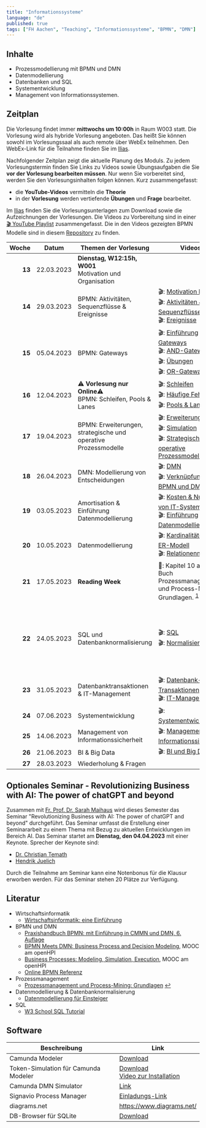 ```yaml
---
title: "Informationssysteme"
language: "de"
published: true
tags: ["FH Aachen", "Teaching", "Informationssysteme", "BPMN", "DMN"]
---
```


## Inhalte

- Prozessmodellierung mit BPMN und DMN
- Datenmodellierung
- Datenbanken und SQL
- Systementwicklung
- Management von Informationssystemen.

## Zeitplan

Die Vorlesung findet immer **mittwochs um 10:00h** in Raum W003 statt.
Die Vorlesung
wird als hybride Vorlesung angeboten. Das heißt Sie können sowohl im
Vorlesungssaal als auch remote über WebEx teilnehmen.
Den WebEx-Link für die Teilnahme finden Sie im [Ilias](https://www.ili.fh-aachen.de/goto_elearning_crs_1075538.html).

Nachfolgender Zeitplan zeigt die aktuelle Planung des Moduls. Zu jedem
Vorlesungstermin finden Sie Links zu Videos sowie
Übungsaufgaben die Sie **vor der Vorlesung bearbeiten müssen**. Nur wenn Sie
vorbereitet sind, werden Sie den Vorlesungsinhalten folgen können. Kurz zusammengefasst:

- die **YouTube-Videos** vermitteln die **Theorie**
- in der **Vorlesung** werden vertiefende **Übungen** und **Frage** bearbeitet.

Im [Ilias](https://www.ili.fh-aachen.de/goto_elearning_crs_1075538.html) finden
Sie die Vorlesungsunterlagen zum Download sowie die Aufzeichnungen der Vorlesungen.
Die Videos zu Vorbereitung sind in einer [🎬 YouTube Playlist](https://youtube.com/playlist?list=PLl09U8aTDcv1eIkxyPKNAKKmqPJR3RC0o)
zusammengefasst. Die in den Videos gezeigten BPMN Modelle sind in diesem
[Repository](https://github.com/ceedee666/information_systems_lecture) zu finden.

|  Woche | Datum      | Themen der Vorlesung                                              | Videos                                                                                                                                                                                                               | Aufgaben                                                                                                                                                                                                                                                                                                                                   |
| -----: | ---------- | ----------------------------------------------------------------- | -------------------------------------------------------------------------------------------------------------------------------------------------------------------------------------------------------------------- | ------------------------------------------------------------------------------------------------------------------------------------------------------------------------------------------------------------------------------------------------------------------------------------------------------------------------------------------ |
| **13** | 22.03.2023 | **Dienstag, W12:15h, W001**<br/>Motivation und Organisation       |                                                                                                                                                                                                                      |                                                                                                                                                                                                                                                                                                                                            |
| **14** | 29.03.2023 | BPMN: Aktivitäten, Sequenzflüsse & Ereignisse                     | 🎬: [Motivation BPMN](https://youtu.be/UqvgfuY7DIQ) <br/> 🎬: [Aktivitäten & Sequenzflüsse](https://youtu.be/z4pWSXpN8Jo) <br/> 🎬: [Ereignisse](https://youtu.be/z4pWSXpN8Jo)                                       | 🛠: 2 und 3</br> ⁉️: [Quiz](https://quizizz.com/join?gc=39610694)                                                                                                                                                                                                                                                                           |
| **15** | 05.04.2023 | BPMN: Gateways                                                    | 🎬: [Einführung Gateways](https://youtu.be/Ntb_IX7G97g) <br/> 🎬: [AND-Gateway](https://youtu.be/Ntb_IX7G97g) <br/> 🎬: [Übungen](https://youtu.be/fk_wNOJgHAY) <br/> 🎬: [OR-Gateway](https://youtu.be/gLGPpIxoi-o) | 🛠: 4 und 5.1<br/> ⁉️: [Quiz](https://quizizz.com/join?gc=43472722)                                                                                                                                                                                                                                                                         |
| **16** | 12.04.2023 | ⚠️ **Vorlesung nur Online**⚠️ <br/>BPMN: Schleifen, Pools & Lanes | 🎬: [Schleifen](https://youtu.be/ndgl-0da4NQ) <br/> 🎬: [Häufige Fehler](https://youtu.be/1fCD8Qrs_RU) <br/> 🎬: [Pools & Lanes](https://youtu.be/zxHxFI4oSuA)                                                       | 🛠: 6, 7, 8 und 9 <br/> ⁉️: [Quiz](https://quizizz.com/join?gc=32833290)                                                                                                                                                                                                                                                                    |
| **17** | 19.04.2023 | BPMN: Erweiterungen, strategische und operative Prozessmodelle    | 🎬: [Erweiterungen](https://youtu.be/spIondtFGFg) <br/> 🎬: [Simulation](https://youtu.be/t4jyoX6F74w) <br/> 🎬: [Strategische & operative Prozessmodelle](https://youtu.be/fKfe6COV8NE)                             | 🛠: 10, 11, 12 und 13                                                                                                                                                                                                                                                                                                                       |
| **18** | 26.04.2023 | DMN: Modellierung von Entscheidungen                              | 🎬: [DMN](https://youtu.be/FRACeoooLYE) <br/> 🎬: [Verknüpfung von BPMN und DMN](https://youtu.be/C2qJRej_-xs)                                                                                                       | 🛠️: 1 und 2 vom Übungsblatt zu DMN <br/>⁉️: [Quiz](https://quizizz.com/join?gc=07049226)                                                                                                                                                                                                                                                   |
| **19** | 03.05.2023 | Amortisation & Einführung Datenmodellierung                       | 🎬: [Kosten & Nutzen von IT-Systemen](https://youtu.be/IseJ_oZjm4c) <br/> 🎬: [Einführung Datenmodellierung](https://youtu.be/CttvBQ1YUUs)                                                                           | 🛠️: Übung Amortisationsrechnung <br/> 🛠️: Übung 5.1                                                                                                                                                                                                                                                                                        |
| **20** | 10.05.2023 | Datenmodellierung                                                 | 🎬: [Kardinalitäten im ER-Modell](https://youtu.be/uRVjchdu5j0) <br/> 🎬: [Relationenmodell](https://youtu.be/QdKSxMeqleM)                                                                                           | 🛠️: Übungen 7, 8, 9 und 10 <br/> ⁉️: [Quiz](https://quizizz.com/join?gc=64945834)                                                                                                                                                                                                                                                          |
| **21** | 17.05.2023 | **Reading Week**                                                  | 📕: Kapitel 10 aus dem Buch Prozessmanagement und Process-Mining: Grundlagen. <sup id="a1">[1](#f1)</sup>                                                                                                            | 🛠️: Fragen aus diesem [Dokument](https://www.ili.fh-aachen.de/goto_elearning_file_762756_download.html)<br/> 🎬: [Process Mining mit Celonis](https://www.youtube.com/watch?v=wyIWqrQWyb4)                                                                                                                                                 |
| **22** | 24.05.2023 | SQL und Datenbanknormalisierung                                   | 🎬: [SQL](https://youtu.be/yU1Ek8SKiOQ) <br/> 🎬: [Normalisierung](https://youtu.be/mIhtreUTFEE)                                                                                                                     | 🛠️ Übungen 1 - 8 <br/> 🗄️: [Books-DB](informationssysteme/books.db) <br/> 🛠️: Übung 11 <br/> 🗄️: [Books-DB zu Üb. 2](informationssysteme/books_01.db) <br/> 🗄️: [Books-DB zu Üb. 3](informationssysteme/books_02.db) <br/> 🗄️: [Books-DB zu Üb. 4](informationssysteme/books_03.db) <br/> ⁉️: [Quiz](https://quizizz.com/join?gc=37559002) |
| **23** | 31.05.2023 | Datenbanktransaktionen & IT-Management                            | 🎬: [Datenbank-Transaktionen](https://youtu.be/fZWE7l6IVl8)</br> 🎬: [IT-Management](https://youtu.be/fZWE7l6IVl8)                                                                                                   |                                                                                                                                                                                                                                                                                                                                            |
| **24** | 07.06.2023 | Systementwicklung                                                 | 🎬: [Systementwicklung](https://youtu.be/BW18gOr6-2A)                                                                                                                                                                | ⁉️: [Quiz](https://quizizz.com/join?gc=47397370)                                                                                                                                                                                                                                                                                           |
| **25** | 14.06.2023 | Management von Informationssicherheit                             | 🎬: [Management von Informationssicherheit](https://youtu.be/R5LviBQkkj0)                                                                                                                                            |                                                                                                                                                                                                                                                                                                                                            |
| **26** | 21.06.2023 | BI & Big Data                                                     | 🎬: [BI und Big Data](https://youtu.be/ctVQDuC1Uc8)                                                                                                                                                                  |                                                                                                                                                                                                                                                                                                                                            |
| **27** | 28.03.2023 | Wiederholung & Fragen                                             |                                                                                                                                                                                                                      |                                                                                                                                                                                                                                                                                                                                            |

## Optionales Seminar - Revolutionizing Business with AI: The power of chatGPT and beyond

Zusammen mit [Fr. Prof. Dr. Sarah Maihaus](https://www.fh-aachen.de/menschen/maihaus)
wird dieses Semester das Seminar "Revolutionizing Business with AI: The power of chatGPT and beyond"
durchgeführt. Das Seminar umfasst die Erstellung einer Seminararbeit zu einem Thema mit Bezug zu aktuellen Entwicklungen im
Bereich AI. Das Seminar startet am **Dienstag, den 04.04.2023** mit einer Keynote. Sprecher der Keynote sind:

- [Dr. Christian Temath](https://www.linkedin.com/in/christiantemath/)
- [Hendrik Juelich](https://www.linkedin.com/in/hendrikjuelich/)

Durch die Teilnahme am Seminar kann eine Notenbonus für die Klausur erworben werden. Für das Seminar stehen 20 Plätze zur Verfügung.

## Literatur

- Wirtschaftsinformatik
  - [Wirtschaftsinformatik: eine Einführung](https://www.pearson-studium.de/drm/reader/nu/code/lyxoqpaf3tbjefoc6rf36pwabg08godw)
- BPMN und DMN
  - [Praxishandbuch BPMN: mit Einführung in CMMN und DMN, 6. Auflage](https://www.hanser-kundencenter.de/fachbuch/artikel/9783446461123)
  - [BPMN Meets DMN: Business Process and Decision Modeling](https://open.hpi.de/courses/bpm2016/), MOOC am openHPI
  - [Business Processes: Modeling, Simulation, Execution](https://open.hpi.de/courses/bpm2019), MOOC am openHPI
  - [Online BPMN Referenz](https://camunda.com/bpmn/reference/)
- Prozessmanagement
  - [<b id=" f1"></b> Prozessmanagement und Process-Mining: Grundlagen](https://www.degruyter.com/isbn/9783110500165) [↩](#a1)
- Datenmodellierung & Datenbanknormalisierung
  - [Datenmodellierung für Einsteiger](https://www.springer.com/de/book/9783658190699)
- SQL
  - [W3 School SQL Tutorial](https://www.w3schools.com/sql/)

## Software

| Beschreibung                         | Link                                                                                                                                |
| ------------------------------------ | ----------------------------------------------------------------------------------------------------------------------------------- |
| Camunda Modeler                      | [Download](https://camunda.com/download/modeler/)                                                                                   |
| Token-Simulation für Camunda Modeler | [Download](https://github.com/bpmn-io/bpmn-js-token-simulation-plugin) <br/> [Video zur Installation](https://youtu.be/DVn-MwvQWNs) |
| Camunda DMN Simulator                | [Link](https://consulting.camunda.com/dmn-simulator)                                                                                |
| Signavio Process Manager             | [Einladungs-Link](https://academic.signavio.com/p/register?link=23abdf2da412488b8a2b0a048827a472)                                   |
| diagrams.net                         | https://www.diagrams.net/                                                                                                           |
| DB-Browser für SQLite                | [Download](https://sqlitebrowser.org/)                                                                                              |
